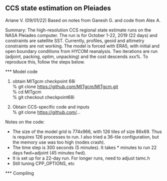 CCS state estimation on Pleiades
--------------------------------------
Ariane V. (09/01/22)
Based on notes from Ganesh G.
and code from Alex A.


Summary:
The high-resolution CCS regional state estimate runs on the NASA Pleiades computer. The run is for October 1-22, 2019 (22 days) and constraints are satellite SST. Currently, profiles, geoid and altimetry constraints are not working. The model is forced with ERA5, with initial and open boundary conditions from HYCOM reanalysis. Two iterations are run (adjoint, packing, optim, unpacking) and the cost descends xxx%. To reproduce this, follow the steps below.


*** Model code

1) obtain MITgcm checkpoint 68i <br />
% git clone https://github.com/MITgcm/MITgcm.git <br />
% cd MITgcm <br />
% git checkout checkpoint68i


2) Obtain CCS-specific code and inputs <br />
% git clone https://github.com/... 


Notes on the code:
- The size of the model grid is 774x966, with 126 tiles of size 86x69. Thus is requires 126 processes to run. I also tried a 36-tile configuration, but the memory use was too high (nodes crash). <br />
- The time step is 300 seconds (5 minutes). It takes * minutes to run 22 days fwd+adjoint (45 minutes fwd). <br />
- It is set up for a 22-day run. For longer runs, need to adjust tamc.h  <br />
- Still tuning CPP_OPTIONS, etc <br />


*** Compiling 
